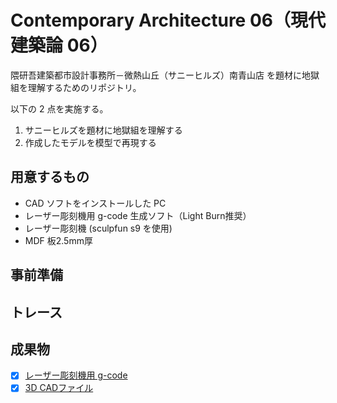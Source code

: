 # Contemporary Architecture 06（現代建築論 06）

隈研吾建築都市設計事務所－微熱山丘（サニーヒルズ）南青山店
を題材に地獄組を理解するためのリポジトリ。

以下の 2 点を実施する。

1. サニーヒルズを題材に地獄組を理解する
2. 作成したモデルを模型で再現する

## 用意するもの

- CAD ソフトをインストールした PC
- レーザー彫刻機用 g-code 生成ソフト（Light Burn推奨）
- レーザー彫刻機 (sculpfun s9 を使用)
- MDF 板2.5mm厚

## 事前準備


## トレース


## 成果物

- [x] [レーザー彫刻機用 g-code](./lightburn/42degrees.lbrn2)
- [x] [3D CADファイル](./rhinoceros/jigokugumi.3dm)
